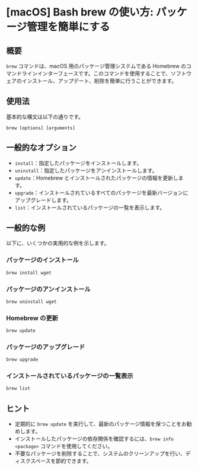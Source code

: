 # [macOS] Bash brew の使い方: パッケージ管理を簡単にする

## 概要
`brew` コマンドは、macOS 用のパッケージ管理システムである Homebrew のコマンドラインインターフェースです。このコマンドを使用することで、ソフトウェアのインストール、アップデート、削除を簡単に行うことができます。

## 使用法
基本的な構文は以下の通りです。

```
brew [options] [arguments]
```

## 一般的なオプション
- `install`：指定したパッケージをインストールします。
- `uninstall`：指定したパッケージをアンインストールします。
- `update`：Homebrew とインストールされたパッケージの情報を更新します。
- `upgrade`：インストールされているすべてのパッケージを最新バージョンにアップグレードします。
- `list`：インストールされているパッケージの一覧を表示します。

## 一般的な例
以下に、いくつかの実用的な例を示します。

### パッケージのインストール
```bash
brew install wget
```

### パッケージのアンインストール
```bash
brew uninstall wget
```

### Homebrew の更新
```bash
brew update
```

### パッケージのアップグレード
```bash
brew upgrade
```

### インストールされているパッケージの一覧表示
```bash
brew list
```

## ヒント
- 定期的に `brew update` を実行して、最新のパッケージ情報を保つことをお勧めします。
- インストールしたパッケージの依存関係を確認するには、`brew info <package>` コマンドを使用してください。
- 不要なパッケージを削除することで、システムのクリーンアップを行い、ディスクスペースを節約できます。